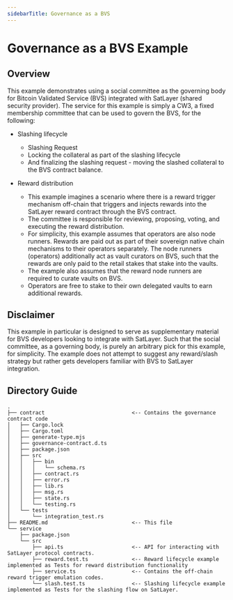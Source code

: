 ```yaml
---
sidebarTitle: Governance as a BVS
---
```


# Governance as a BVS Example

## Overview

This example demonstrates using a social committee as the governing body for
Bitcoin Validated Service (BVS) integrated with SatLayer (shared security provider).
The service for this example is simply a CW3,
a fixed membership committee that can be used to govern the BVS, for the following:

- Slashing lifecycle
  - Slashing Request
  - Locking the collateral as part of the slashing lifecycle
  - And finalizing the slashing request - moving the slashed collateral to the BVS contract balance.

- Reward distribution
  - This example imagines a scenario where there is a reward trigger mechanism off-chain that triggers
    and injects rewards into the SatLayer reward contract through the BVS contract.
  - The committee is responsible for reviewing, proposing, voting, and executing the reward distribution.
  - For simplicity, this example assumes that operators are also node runners.
    Rewards are paid out as part of their sovereign native chain mechanisms to their operators separately.
    The node runners (operators) additionally act as vault curators on BVS,
    such that the rewards are only paid to the retail stakes that stake into the vaults.
  - The example also assumes that the reward node runners are required to curate vaults on BVS.
  - Operators are free to stake to their own delegated vaults to earn additional rewards.

## Disclaimer

This example in particular is designed to serve as supplementary material for BVS developers looking to integrate with SatLayer.
Such that the social committee, as a governing body, is purely an arbitrary pick for this example, for simplicity.
The example does not attempt to suggest any reward/slash strategy but rather gets developers familiar with BVS to SatLayer integration.

## Directory Guide

```
.
├── contract                            <-- Contains the governance contract code
│   ├── Cargo.lock
│   ├── Cargo.toml
│   ├── generate-type.mjs
│   ├── governance-contract.d.ts
│   ├── package.json
│   ├── src
│   │   ├── bin
│   │   │   └── schema.rs
│   │   ├── contract.rs
│   │   ├── error.rs
│   │   ├── lib.rs
│   │   ├── msg.rs
│   │   ├── state.rs
│   │   └── testing.rs
│   └── tests
│       └── integration_test.rs
├── README.md                           <-- This file
└── service
    ├── package.json
    └── src
        ├── api.ts                      <-- API for interacting with SatLayer protocol contracts.
        ├── reward.test.ts              <-- Reward lifecycle example implemented as Tests for reward distribution functionality
        ├── service.ts                  <-- Contains the off-chain reward trigger emulation codes.
        └── slash.test.ts               <-- Slashing lifecycle example implemented as Tests for the slashing flow on SatLayer.
```
